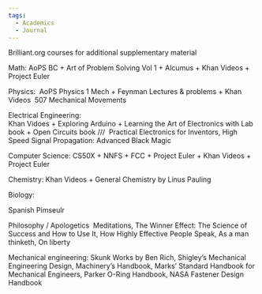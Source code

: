 ```yaml
---
tags:
  - Academics
  - Journal
---
```


Brilliant.org courses for additional supplementary material
  
Math:
AoPS BC + Art of Problem Solving Vol 1 + Alcumus + Khan Videos + Project Euler

Physics: 
AoPS Physics 1 Mech + Feynman Lectures & problems + Khan Videos  507 Mechanical Movements

Electrical Engineering:  
Khan Vidoes + Exploring Arduino + Learning the Art of Electronics with Lab book + Open Circuits book ///  Practical Electronics for Inventors, High Speed Signal Propagation: Advanced Black Magic

Computer Science:
CS50X + NNFS + FCC + Project Euler + Khan Videos + Project Euler

Chemistry:
Khan Videos + General Chemistry by Linus Pauling

Biology:

Spanish
Pimseulr

Philosophy / Apologetics 
Meditations, The Winner Effect: The Science of Success and How to Use It, How Highly Effective People Speak, As a man thinketh, On liberty

Mechanical engineering:
Skunk Works by Ben Rich, Shigley’s Mechanical Engineering Design, Machinery’s Handbook, Marks’ Standard Handbook for Mechanical Engineers, Parker O-Ring Handbook, NASA Fastener Design Handbook